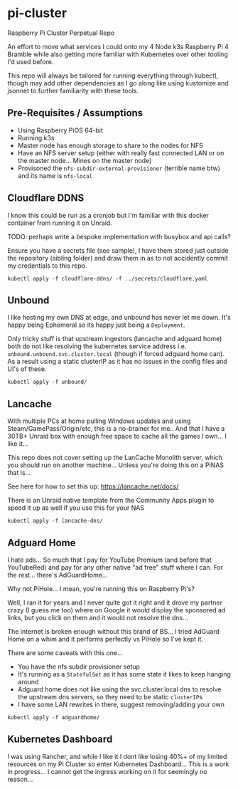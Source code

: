 # pi-cluster
Raspberry Pi Cluster Perpetual Repo

An effort to move what services I could onto my 4 Node k3s Raspberry Pi 4 Bramble while also getting more familiar with Kubernetes over other tooling I'd used before.

This repo will always be tailored for running everything through kubectl, though may add other dependencies as I go along like using kustomize and jsonnet to further familiarity with these tools.

## Pre-Requisites / Assumptions
- Using Raspberry PiOS 64-bit
- Running k3s
- Master node has enough storage to share to the nodes for NFS
- Have an NFS server setup (either with really fast connected LAN or on the master node... Mines on the master node)
- Provisoned the `nfs-subdir-external-provisioner` (terrible name btw) and its name is `nfs-local`

## Cloudflare DDNS
I know this could be run as a cronjob but I'm familiar with this docker container from running it on Unraid.

TODO: perhaps write a bespoke implementation with busybox and api calls?

Ensure you have a secrets file (see sample), I have them stored just outside the repository (sibling folder) and draw them in as to not accidently commit my credentials to this repo.
```shell
kubectl apply -f cloudflare-ddns/ -f ../secrets/cloudflare.yaml
```

## Unbound
I like hosting my own DNS at edge, and unbound has never let me down. It's happy being Ephemeral so its happy just being a `Deployment`.

Only tricky stuff is that upstream ingestors (lancache and adguard home) both do not like resolving the kubernetes service address i.e. `unbound.unbound.svc.cluster.local` (though if forced adguard home can). As a result using a static clusterIP as it has no issues in the config files and UI's of these.

```shell
kubectl apply -f unbound/
```

## Lancache
With multiple PCs at home pulling Windows updates and using Steam/GamePass/Origin/etc, this is a no-brainer for me.. And that I have a 30TB+ Unraid box with enough free space to cache all the games I own... I like it...

This repo does not cover setting up the LanCache Monolith server, which you should run on another machine... Unless you're doing this on a PiNAS that is...

See here for how to set this up: https://lancache.net/docs/

There is an Unraid native template from the Community Apps plugin to speed it up as well if you use this for your NAS

```shell
kubectl apply -f lancache-dns/
```

## Adguard Home
I hate ads... So much that I pay for YouTube Premium (and before that YouTubeRed) and pay for any other native "ad free" stuff where I can.
For the rest... there's AdGuardHome...

Why not PiHole... I mean, you're running this on Raspberry Pi's? 

Well, I ran it for years and I never quite got it right and it drove my partner crazy (I guess me too) where on Google it would display the sponsored ad links, but you click on them and it would not resolve the dns... 

The internet is broken enough without this brand of BS... I tried AdGuard Home on a whim and it performs perfectly vs PiHole so I've kept it.

There are some caveats with this one... 
- You have the nfs subdir provisioner setup
- It's running as a `StatefulSet` as it has some state it likes to keep hanging around
- Adguard home does not like using the svc.cluster.local dns to resolve the upstream dns servers, so they need to be static `clusterIP`s
- I have some LAN rewrites in there, suggest removing/adding your own

```shell
kubectl apply -f adguardhome/
```

## Kubernetes Dashboard
I was using Rancher, and while I like it I dont like losing 40%+ of my limited resources on my Pi Cluster so enter Kubernetes Dashboard...
This is a work in progress... I cannot get the ingress working on it for seemingly no reason...
